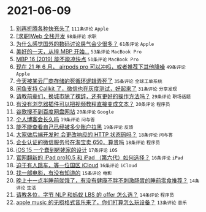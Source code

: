 # 2021-06-09

1. [别再折腾各种快充头了](https://www.v2ex.com/t/782291) `111条评论` `Apple`
1. [[求职]Web 全栈开发](https://www.v2ex.com/t/782290) `98条评论` `求职`
1. [为什么感觉国外的数码讨论戾气会少很多？](https://www.v2ex.com/t/782317) `61条评论` `Apple`
1. [美好的一天，从摔 MBP 开始...](https://www.v2ex.com/t/782320) `53条评论` `MacBook Pro`
1. [MBP 16 (2019) 能不能凉快点](https://www.v2ex.com/t/782299) `51条评论` `MacBook Pro`
1. [现在 21 年 6 月， airpods pro 可以冲吗，或者推荐下其他降噪](https://www.v2ex.com/t/782310) `49条评论` `Apple`
1. [今天被某云厂商存储的死循环逻辑弄死了](https://www.v2ex.com/t/782414) `35条评论` `全球工单系统`
1. [闲鱼支持 Callkit 了，微信也在灰度测试，好起来了](https://www.v2ex.com/t/782382) `31条评论` `分享发现`
1. [请教前辈们，换城市除了裸辞，还有更好的操作方法吗？](https://www.v2ex.com/t/782313) `29条评论` `职场话题`
1. [有没有浏览器插件可以把视频教程直接变成文本？](https://www.v2ex.com/t/782409) `20条评论` `程序员`
1. [谷歌搜不到百度网盘网站](https://www.v2ex.com/t/782373) `20条评论` `Google`
1. [个人博客会长久吗](https://www.v2ex.com/t/782405) `19条评论` `问与答`
1. [能不能查看自己已经被多少账户拉黑](https://www.v2ex.com/t/782294) `19条评论` `反馈`
1. [大家做后端开发时 会更改响应的 HTTP 状态码吗？](https://www.v2ex.com/t/782322) `18条评论` `问与答`
1. [企业认证的微信服务号在淘宝卖 650，算贵吗](https://www.v2ex.com/t/782321) `18条评论` `程序员`
1. [iOS 15 一个蠢到姥姥家的设计](https://www.v2ex.com/t/782300) `17条评论` `iOS`
1. [官网翻新的 iPad pro10.5 和 iPad （第六代）如何选择？](https://www.v2ex.com/t/782323) `16条评论` `iPad`
1. [迫于有人跳车，等一位国区 iCloud](https://www.v2ex.com/t/782293) `16条评论` `iCloud`
1. [找一部电影，有没有知道的](https://www.v2ex.com/t/782416) `15条评论` `电影`
1. [晚上十一点半睡前就饿了，有没有健康不胖不刺激肠胃的睡前零食推荐？](https://www.v2ex.com/t/782396) `14条评论` `生活`
1. [请教各位，字节 NLP 和蚂蚁 LBS 的 offer 怎么选？](https://www.v2ex.com/t/782374) `14条评论` `程序员`
1. [apple music 的无损格式音乐来了，你们打算怎么玩设备？](https://www.v2ex.com/t/782384) `13条评论` `音乐`
